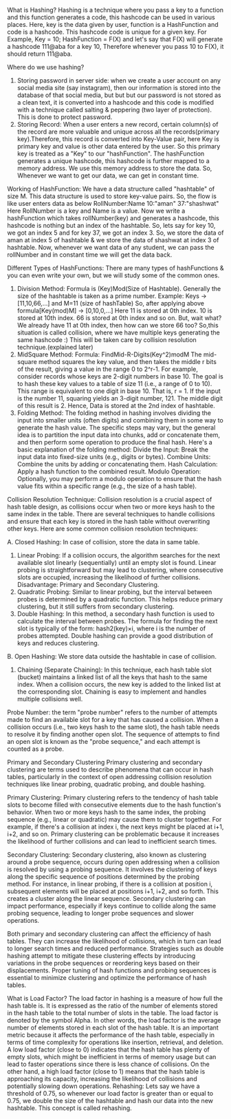 What is Hashing?
Hashing is a technique where you pass a key to a function and this function generates
a code, this hashcode can be used in various places.
Here, key is the data given by user, function is a HashFunction and code is a hashcode.
This hashcode code is unique for a given key.
For Example,
Key = 10;
HashFunction = F(X)
and let's say that F(X) will generate a hashcode 111@aba for a key 10,
Therefore whenever you pass 10 to F(X), it should return 111@aba.

Where do we use hashing?
1. Storing password in server side: when we create a user account on any social media
site (say instagram), then our information is stored into the database of that social
media, but but but our password is not stored as a clean text, it is converted into a
hashcode and this code is modified with a technique called salting & peppering 
(two layer of protection). This is done to protect password.
2. Storing Record: When a user enters a new record, certain column(s) of the record
are more valuable and unique across all the records(primary key).Therefore, this record
is converted into Key-Value pair, here Key is primary key and value is other data 
entered by the user. So this primary key is treated as a "Key" to our "hashFunction". 
The hashFunction generates a unique hashcode, this hashcode is further mapped to a 
memory address. We use this memory address to store the data. So, Whenever we want to
get our data, we can get in constant time.

Working of HashFunction:
We have a data structure called "hashtable" of size M. This data structure is used
to store key-value pairs.
So, the flow is like user enters data as below
RollNumber:Name
10:"aman"
37:"shashwat"
Here RollNumber is a key and Name is a value.
Now we write a hashFunction which takes rollNumber(key) and generates a hashcode,
this hashcode is nothing but an index of the hashtable.
So, lets say for key 10, we got an index 5 and for key 37, we got an index 3.
So, we store the data of aman at index 5 of hashtable &
we store the data of shashwat at index 3 of hashtable.
Now, whenever we want data of any student, we can pass the rollNumber and in constant
time we will get the data back.

Different Types of HashFunctions:
There are many types of hashFunctions & you can even write your own, but we will
study some of the common ones.
1. Division Method:
Formula is (Key)Mod(Size of Hashtable).
Generally the size of the hashtable is taken as a prime number.
Example: Keys -> [11,10,66,...] and M=11 (size of hashTable)
So, after applying above formula[Key(mod)M] -> [0,10,0,...]
Here 11 is stored at 0th index.
10 is stored at 10th index.
66 is stored at 0th index and so on.
But, wait what? We already have 11 at 0th index, then how can we store 66 too?
So,this situation is called collision, where we have multiple keys generating the same
hashcode :)
This will be taken care by collision resolution technique.(explained later)
2. MidSquare Method:
Formula: FindMid-R-Digits(Key^2)modM
The mid-square method squares the key value, and then takes the middle r bits of the
result, giving a value in the range 0 to 2^r-1. For example, consider records whose
keys are 2-digit numbers in base 10. The goal is to hash these key values to a table
of size 11 (i.e., a range of 0 to 10). This range is equivalent to one digit in 
base 10. That is, r = 1. If the input is the number 11, squaring yields an 3-digit
number, 121. The middle digit of this result is 2. Hence, Data is stored at the 2nd
index of hashtable. 
3. Folding Method: The folding method in hashing involves dividing the input into 
smaller units (often digits) and combining them in some way to generate the hash 
value. The specific steps may vary, but the general idea is to partition the input
data into chunks, add or concatenate them, and then perform some operation to
produce the final hash.
Here's a basic explanation of the folding method:
Divide the Input: Break the input data into fixed-size units (e.g., digits or bytes).
Combine Units: Combine the units by adding or concatenating them.
Hash Calculation: Apply a hash function to the combined result.
Modulo Operation: Optionally, you may perform a modulo operation to ensure that 
the hash value fits within a specific range (e.g., the size of a hash table).

Collision Resolution Technique:
Collision resolution is a crucial aspect of hash table design, as collisions 
occur when two or more keys hash to the same index in the table. There are several
techniques to handle collisions and ensure that each key is stored in the hash table
without overwriting other keys. Here are some common collision resolution techniques:

A. Closed Hashing: In case of collision, store the data in same table.
1. Linear Probing:
If a collision occurs, the algorithm searches for the next available slot linearly
(sequentially) until an empty slot is found. Linear probing is straightforward
but may lead to clustering, where consecutive slots are occupied, 
increasing the likelihood of further collisions.
Disadvantage: Primary and Secondary Clustering.
2. Quadratic Probing:
Similar to linear probing, but the interval between probes is determined by a 
quadratic function.
This helps reduce primary clustering, but it still suffers from secondary clustering.
3. Double Hashing:
In this method, a secondary hash function is used to calculate the interval 
between probes. The formula for finding the next slot is typically of the form:
hash2(key)×i, where i is the number of probes attempted.
Double hashing can provide a good distribution of keys and reduces clustering.

B. Open Hashing: We store data outside the hashtable in case of collision.
1. Chaining (Separate Chaining):
In this technique, each hash table slot (bucket) maintains a linked list of all
the keys that hash to the same index. When a collision occurs, the new key is 
added to the linked list at the corresponding slot.
Chaining is easy to implement and handles multiple collisions well.


Probe Number:
the term "probe number" refers to the number of attempts made to find an available
slot for a key that has caused a collision. When a collision occurs 
(i.e., two keys hash to the same slot), the hash table needs to resolve it by finding
another open slot. The sequence of attempts to find an open slot is known as 
the "probe sequence," and each attempt is counted as a probe.

Primary and Secondary Clustering
Primary clustering and secondary clustering are terms used to describe phenomena
that can occur in hash tables, particularly in the context of open addressing
collision resolution techniques like linear probing, quadratic probing, and 
double hashing.

Primary Clustering:
Primary clustering refers to the tendency of hash table slots to become filled 
with consecutive elements due to the hash function's behavior.
When two or more keys hash to the same index, the probing sequence 
(e.g., linear or quadratic) may cause them to cluster together.
For example, if there's a collision at index i, the next keys might be placed at i+1,
i+2, and so on.
Primary clustering can be problematic because it increases the likelihood of 
further collisions and can lead to inefficient search times.

Secondary Clustering:
Secondary clustering, also known as clustering around a probe sequence, 
occurs during open addressing when a collision is resolved by using a probing 
sequence. It involves the clustering of keys along the specific sequence of 
positions determined by the probing method.
For instance, in linear probing, if there is a collision at position i, subsequent 
elements will be placed at positions i+1, i+2, and so forth. This creates a cluster
along the linear sequence.
Secondary clustering can impact performance, especially if keys continue to collide 
along the same probing sequence, leading to longer probe sequences and slower 
operations.

Both primary and secondary clustering can affect the efficiency of hash tables. 
They can increase the likelihood of collisions, which in turn can lead to longer 
search times and reduced performance. 
Strategies such as double hashing attempt to mitigate these clustering effects 
by introducing variations in the probe sequences or reordering keys based on 
their displacements. 
Proper tuning of hash functions and probing sequences is essential to minimize
clustering and optimize the performance of hash tables.


What is Load Factor?
The load factor in hashing is a measure of how full the hash table is. 
It is expressed as the ratio of the number of elements stored in the hash table
to the total number of slots in the table. 
The load factor is denoted by the symbol Alpha.
In other words, the load factor is the average number of elements stored in each
slot of the hash table. It is an important metric because it affects the performance 
of the hash table, especially in terms of time complexity for operations like 
insertion, retrieval, and deletion.
A low load factor (close to 0) indicates that the hash table has plenty of empty 
slots, which might be inefficient in terms of memory usage but can lead to faster
operations since there is less chance of collisions. On the other hand, a high load
factor (close to 1) means that the hash table is approaching its capacity, 
increasing the likelihood of collisions and potentially slowing down operations.
Rehashing:
Lets say we have a threshold of 0.75, so whenever our load factor is greater than or
equal to 0.75, we double the size of the hashtable and hash our data into the new 
hashtable. This concept is called rehashing.



